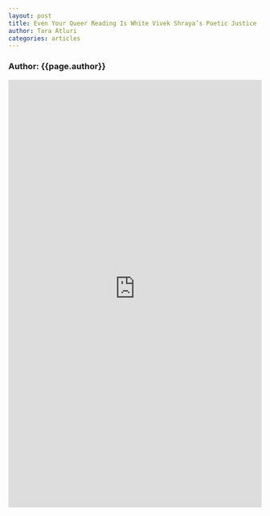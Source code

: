```yaml
---
layout: post
title: Even Your Queer Reading Is White Vivek Shraya’s Poetic Justice
author: Tara Atluri
categories: articles
---
```

<h3>Author: {{page.author}}</h3>
<embed src="https://theboxcollectorssociety.github.io/_assets/_pdfs/Atluri.pdf" width="100%" height="850px"/>
